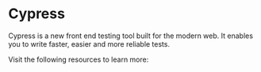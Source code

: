 # Cypress

Cypress is a new front end testing tool built for the modern web. It enables you to write faster, easier and more reliable tests.

Visit the following resources to learn more: